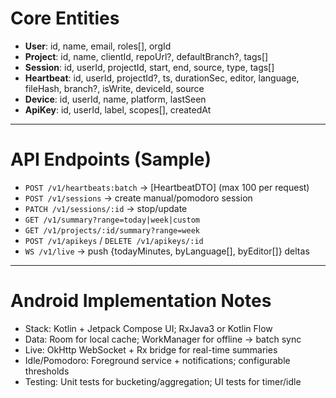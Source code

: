 # Core Entities

- **User**: id, name, email, roles[], orgId
- **Project**: id, name, clientId, repoUrl?, defaultBranch?, tags[]
- **Session**: id, userId, projectId, start, end, source, type, tags[]
- **Heartbeat**: id, userId, projectId?, ts, durationSec, editor, language, fileHash, branch?, isWrite, deviceId, source
- **Device**: id, userId, name, platform, lastSeen
- **ApiKey**: id, userId, label, scopes[], createdAt

---

# API Endpoints (Sample)

- `POST /v1/heartbeats:batch` → [HeartbeatDTO] (max 100 per request)
- `POST /v1/sessions` → create manual/pomodoro session
- `PATCH /v1/sessions/:id` → stop/update
- `GET /v1/summary?range=today|week|custom`
- `GET /v1/projects/:id/summary?range=week`
- `POST /v1/apikeys` / `DELETE /v1/apikeys/:id`
- `WS /v1/live` → push {todayMinutes, byLanguage[], byEditor[]} deltas

---

# Android Implementation Notes

- Stack: Kotlin + Jetpack Compose UI; RxJava3 or Kotlin Flow
- Data: Room for local cache; WorkManager for offline → batch sync
- Live: OkHttp WebSocket + Rx bridge for real-time summaries
- Idle/Pomodoro: Foreground service + notifications; configurable thresholds
- Testing: Unit tests for bucketing/aggregation; UI tests for timer/idle
